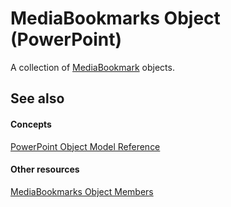 
# MediaBookmarks Object (PowerPoint)

A collection of  [MediaBookmark](8340edc3-e9e8-3f65-a1ca-88ff83006a22.md) objects.


## See also


#### Concepts


 [PowerPoint Object Model Reference](00acd64a-5896-0459-39af-98df2849849e.md)
#### Other resources


 [MediaBookmarks Object Members](cbcb4e61-8399-5d75-f0de-e50cbf89da37.md)
